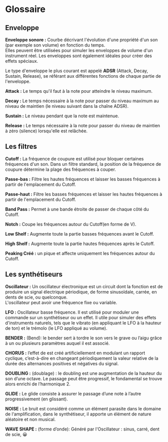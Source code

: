 # Glossaire

## Enveloppe  
**Enveloppe sonore :** Courbe décrivant l'évolution d'une propriété d'un son (par exemple son volume) en fonction du temps.  
Elles peuvent être utilisées pour simuler les enveloppes de volume d'un instrument réel. Les enveloppes sont également idéales pour créer des effets spéciaux.  
  
Le type d'enveloppe le plus courant est appelé **ADSR** (Attack, Decay, Sustain, Release), se référant aux différentes fonctions de chaque partie de l'enveloppe.  

**Attack :** Le temps qu'il faut à la note pour atteindre le niveau maximum.  

**Decay :** Le temps nécessaire à la note pour passer du niveau maximum au niveau de maintien (le niveau suivant dans la chaîne ADSR).  

**Sustain :** Le niveau pendant que la note est maintenue.  

**Release :** Le temps nécessaire à la note pour passer du niveau de maintien à zéro (silence) lorsqu'elle est relâchée.  

## Les filtres  
**Cutoff :** La fréquence de coupure est utilisé pour bloquer certaines fréquences d'un son. Dans un filtre standard, la position de la fréquence de coupure détermine la plage des fréquences à couper.  

**Passe-bas :** Filtre les hautes fréquences et laisser les basses fréquences à partir de l'emplacement du Cutoff.  

**Passe-haut :** Filtre les basses fréquences et laisser les hautes fréquences à partir de l'emplacement du Cutoff.  

**Band Pass :** Permet à une bande étroite de passer de chaque côté du Cutoff.  

**Notch :** Coupe les fréquences autour du Cutoff(en forme de V).  

**Low Shelf :** Augmente toute la partie basses fréquences avant le Cutoff.  

**High Shelf :** Augmente toute la partie hautes fréquences après le Cutoff.  

**Peaking Créé :** un pique et affecte uniquement les fréquences autour du Cutoff. 

## Les synthétiseurs  

**Oscillateur :** Un oscillateur électronique est un circuit dont la fonction est de produire un signal électrique périodique, de forme sinusoïdale, carrée, en dents de scie, ou quelconque.  
L'oscillateur peut avoir une fréquence fixe ou variable.  

**LFO :** Oscillateur basse fréquence. Il est utilisé pour moduler une commande sur un synthétiseur ou un effet. Il utile pour simuler des effets d'instruments naturels, tels que le vibrato (en appliquant le LFO à la hauteur de ton) et le trémolo (le LFO appliqué au volume).  

**BENDER :** (Bend): le bender sert à tordre le son vers le grave ou l’aigu grâce à un ou plusieurs paramètres auquel il est associé.  

**CHORUS :** l’effet de est créé artificiellement en modulant un rapport cyclique, c’est-à-dire en changeant périodiquement la valeur relative de la durée des alternances positives et négatives du signal.  

**DOUBLING :** (doublage) : le doubling est une augmentation de la hauteur du son d’une octave. Le passage peut être progressif, le fondamental se trouve alors enrichi de l’harmonique 2.  

**GLIDE :** Le glide consiste à assurer le passage d’une note à l’autre progressivement (en glissant).  

**NOISE :** Le bruit est considéré comme un élément parasite dans le domaine de l‘amplification, dans le synthétiseur, il apporte un élément de nature aléatoire et non musical.  

**WAVE SHAPE :** (forme d’onde): Généré par l'Oscillateur : sinus, carré, dent de scie, 😀

